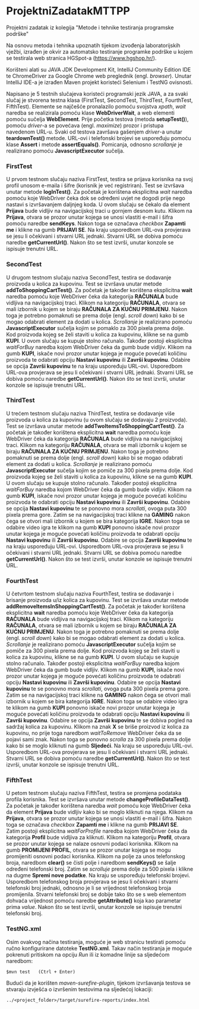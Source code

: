 # ProjektniZadatakMTTPP
Projektni zadatak iz kolegija "Metode i tehnike testiranja programske podrške"

Na osnovu metoda i tehnika upoznatih tijekom izvođenja laboratorijskih vježbi, 
izrađen je okvir za automatsko testiranje programke podrške u kojem se testirala web 
stranica HGSpot-a (https://www.hgshop.hr/).

Korišteni alati su JAVA JDK Development Kit, IntelliJ Community Edition IDE te ChromeDriver
za Google Chrome web preglednik (engl. *browser*). Unutar IntelliJ IDE-a je izrađen Maven projekt
koristeći Selenium i TestNG ovisnosti.

Napisano je 5 testnih slučajeva koristeći programski jezik JAVA, a za svaki slučaj je stvorena
testna klasa (FirstTest, SecondTest, ThirdTest, FourthTest, FifthTest). Elemente se najčešće
pronalazilo pomoću svojstva *xpath*, *wait* naredba se realizirala pomoću klase **WebDriverWait**,
a web elementi pomoću sučelja **WebElement**. Prije početka testova (metoda **setupTest()**), 
pomoću *driver*-a se povećava (engl. *maximize*) prozor i pristupa navedenom URL-u. Svaki od testova
završava gašenjem *driver*-a unutar **teardownTest()** metode. URL-ovi i telefonski brojevi se uspoređuju 
pomoću klase **Assert** i metode **assertEquals()**. Pomicanja, odnosno *scrollanje* je realizirano pomoću 
**JavascriptExecutor** sučelja.

### FirstTest

U prvom testnom slučaju naziva FirstTest, testira se prijava korisnika na svoj profil unosom e-maila
i šifre (korisnik je već registriran). Test se izvršava unutar metode **logInTest()**.
Za početak je korištena eksplicitna *wait* naredba pomoću koje WebDriver čeka dok se određeni uvjet 
ne dogodi prije nego nastavi s izvršavanjem daljnjeg koda. U ovom slučaju se čekalo da element 
**Prijava** bude vidljiv na navigacijskoj traci u gornjem desnom kutu. Klikom na **Prijava**, otvara 
se prozor unutar kojega se unosi vlastiti e-mail i šifra pomoću naredbe **sendKeys**. Nakon toga se 
označava *checkbox* **Zapamti me** i klikne na gumb **PRIJAVI SE**. Na kraju usporedbom URL-ova 
provjerava se jesu li očekivani i stvarni URL jednaki. Stvarni URL se dobiva pomoću naredbe 
**getCurrentUrl()**. Nakon što se test izvrši, unutar konzole se ispisuje trenutni URL.

### SecondTest

U drugom testnom slučaju naziva SecondTest, testira se dodavanje proizvoda u kolica za kupovinu.
Test se izvršava unutar metode **addToShoppingCartTest()**.
Za početak je također korištena eksplicitna **wait** naredba pomoću koje WebDriver čeka da kategorija
**RAČUNALA** bude vidljiva na navigacijskoj traci. Klikom na kategoriju **RAČUNALA**, otvara se mali
izbornik u kojem se biraju **RAČUNALA ZA KUĆNU PRIMJENU**. Nakon toga je potrebno pomaknuti se prema
dolje (engl. *scroll down*) kako bi se mogao odabrati element za dodati u kolica. *Scrollanje* je
realizirano pomoću **JavascriptExecutor** sučelja kojim se pomaklo za 300 pixela prema dolje. Kod
proizvoda kojeg se želi staviti u kolica za kupovinu, klikne se na gumb **KUPI**. U ovom slučaju
se kupuje stolno računalo. Također postoji eksplicitna *waitForBuy* naredba kojom WebDriver čeka 
da gumb bude vidljiv. Klikom na gumb **KUPI**, iskače novi prozor unutar kojega je moguće povećati 
količinu proizvoda te odabrati opciju **Nastavi kupovinu** ili **Završi kupovinu**. Odabire se opcija 
**Završi kupovinu** te na kraju uspoređuju URL-ovi. Usporedbom URL-ova provjerava se jesu li očekivani 
i stvarni URL jednaki. Stvarni URL se dobiva pomoću naredbe **getCurrentUrl()**. Nakon što se test 
izvrši, unutar konzole se ispisuje trenutni URL.

### ThirdTest

U trećem testnom slučaju naziva ThirdTest, testira se dodavanje više proizvoda u kolica za kupovinu
(u ovom slučaju se dodavaju 2 proizvoda). Test se izvršava unutar metode **addTwoItemsToShoppingCartTest()**.
Za početak je također korištena eksplicitna **wait** naredba pomoću koje WebDriver čeka da kategorija
**RAČUNALA** bude vidljiva na navigacijskoj traci. Klikom na kategoriju **RAČUNALA**, otvara se mali 
izbornik u kojem se biraju **RAČUNALA ZA KUĆNU PRIMJENU**. Nakon toga je potrebno pomaknuti se prema 
dolje (engl. *scroll down*) kako bi se mogao odabrati element za dodati u kolica. *Scrollanje* je 
realizirano pomoću **JavascriptExecutor** sučelja kojim se pomiče za 300 pixela prema dolje. Kod 
proizvoda kojeg se želi staviti u kolica za kupovinu, klikne se na gumb **KUPI**. U ovom slučaju se 
kupuje stolno računalo. Također postoji eksplicitna *waitForBuy* naredba kojom WebDriver čeka da gumb 
bude vidljiv. Klikom na gumb **KUPI**, iskače novi prozor unutar kojega je moguće povećati količinu 
proizvoda te odabrati opciju **Nastavi kupovinu** ili **Završi kupovinu**. Odabire se opcija **Nastavi 
kupovinu** te se ponovno mora *scrollati*, ovoga puta 300 pixela prema gore. Zatim se na navigacijskoj 
traci klikne na **GAMING** nakon čega se otvori mali izbornik u kojem se bira kategorija **IGRE**. 
Nakon toga se odabire video igra te klikom na gumb **KUPI** ponovno iskače novi prozor unutar kojega 
je moguće povećati količinu proizvoda te odabrati opciju **Nastavi kupovinu** ili **Završi kupovinu**.
Odabire se opcija **Završi kupovinu** te na kraju uspoređuju URL-ovi. Usporedbom URL-ova provjerava se 
jesu li očekivani i stvarni URL jednaki. Stvarni URL se dobiva pomoću naredbe **getCurrentUrl()**.
Nakon što se test izvrši, unutar konzole se ispisuje trenutni 
URL.

### FourthTest

U četvrtom testnom slučaju naziva FourthTest, testira se dodavanje i brisanje proizvoda u/iz kolica za 
kupovinu. Test se izvršava unutar metode **addRemoveItemsInShoppingCartTest()**. Za početak je također 
korištena eksplicitna **wait** naredba pomoću koje WebDriver čeka da kategorija **RAČUNALA** bude 
vidljiva na navigacijskoj traci. Klikom na kategoriju **RAČUNALA**, otvara se mali izbornik u kojem se 
biraju **RAČUNALA ZA KUĆNU PRIMJENU**. Nakon toga je potrebno pomaknuti se prema dolje (engl. *scroll 
down*) kako bi se mogao odabrati element za dodati u kolica. *Scrollanje* je realizirano pomoću 
**JavascriptExecutor** sučelja kojim se pomiče za 300 pixela prema dolje. Kod proizvoda kojeg se želi 
staviti u kolica za kupovinu, klikne se na gumb **KUPI**. U ovom slučaju se kupuje stolno računalo. 
Također postoji eksplicitna *waitForBuy* naredba kojom WebDriver čeka da gumb bude vidljiv. Klikom na 
gumb **KUPI**, iskače novi prozor unutar kojega je moguće povećati količinu proizvoda te odabrati 
opciju **Nastavi kupovinu** ili **Završi kupovinu**. Odabire se opcija **Nastavi kupovinu** te se 
ponovno mora *scrollati*, ovoga puta 300 pixela prema gore. Zatim se na navigacijskoj traci klikne na 
**GAMING** nakon čega se otvori mali izbornik u kojem se bira kategorija **IGRE**. Nakon toga se 
odabire video igra te klikom na gumb **KUPI** ponovno iskače novi prozor unutar kojega je moguće 
povećati količinu proizvoda te odabrati opciju **Nastavi kupovinu** ili **Završi kupovinu**. Odabire
se opcija **Završi kupovinu** te se dobiva pogled na sadržaj kolica za kupovinu. Klikom na znak **X**
se briše proizvod iz kolica za kupovinu, no prije toga naredbom *waitToRemove* WebDriver čeka da se
pojavi sami znak. Nakon toga se ponovno *scrolla* za 300 pixela prema dolje kako bi se moglo kliknuti
na gumb **Sljedeći**. Na kraju se uspoređuju URL-ovi. Usporedbom URL-ova provjerava se jesu li 
očekivani i stvarni URL jednaki. Stvarni URL se dobiva pomoću naredbe **getCurrentUrl()**. Nakon što 
se test izvrši, unutar konzole se ispisuje trenutni URL.

### FifthTest

U petom testnom slučaju naziva FifthTest, testira se promjena podataka profila korisnika. Test se
izvršava unutar metode **changeProfileDataTest()**. Za početak je također korištena naredba *wait*
pomoću koje WebDriver čeka da element **Prijava** bude vidljiv kako bi se moglo kliknuti na njega.
Klikom na **Prijava**, otvara se prozor unutar kojega se unosi vlastiti e-mail i šifra. Nakon toga 
se označava *checkbox* **Zapamti me** i klikne na gumb **PRIJAVI SE**. Zatim postoji eksplicitna
*waitForProfile* naredba kojom WebDriver čeka da kategorija **Profil** bude vidljiva za kliknuti.
Klikom na kategoriju **Profil**, otvara se prozor unutar kojega se nalaze osnovni podaci korisnika.
Klikom na gumb **PROMIJENI PROFIL**, otvara se prozor unutar kojega se mogu promijeniti osnovni
podaci korisnika. Klikom na polje za unos telefonskog broja, naredbom **clear()** se čisti polje i
naredbom **sendKeys()** se šalje određeni telefonski broj. Zatim se *scrolluje* prema dolje za 500 
pixela i klikne na dugme **Spremi nove podatke**. Na kraju se uspoređuju telefonski brojevi.
Usporedbom telefonskog broja provjerava se jesu li očekivani i stvarni telefonski broj jednaki,
odnosno je li se vrijednost telefonskog broja promijenila. Stvarni telefonski broj se dobije tako 
što se s web elementom dohvaća vrijednost pomoću naredbe **getAttribute()** koja kao parametar 
prima *value*. Nakon što se test izvrši, unutar konzole se ispisuje trenutni telefonski broj.

### TestNG.xml

Osim ovakvog načina testiranja, moguće je web stranicu testirati pomoću ručno konfigurirane datoteke
**TestNG.xml**. Takav način testiranja je moguće pokrenuti pritiskom na opciju *Run* ili iz komadne
linije sa sljedećom naredbom:
```
$mvn test   (Ctrl + Enter)
```

Budući da je korišten *maven-surefire-plugin*, tijekom izvršavanja testova se stvaraju izvješća o
izvršenim testovima na sljedećoj lokaciji:
```
../<project_folder>/target/surefire-reports/index.html
```
